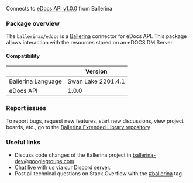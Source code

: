 Connects to [eDocs API v1.0.0](https://www.opentext.com/products-and-solutions/industries/legal/legal-content-management-edocs) from Ballerina

### Package overview
The `ballerinax/edocs` is a [Ballerina](https://ballerina.io/) connector for eDocs API.
This package allows interaction with the resources stored on an eDOCS DM Server.

#### Compatibility
|                           | Version             |
|---------------------------|---------------------|
| Ballerina Language        | Swan Lake 2201.4.1    |
| eDocs API                 | 1.0.0               |

### Report issues
To report bugs, request new features, start new discussions, view project boards, etc., go to the [Ballerina Extended Library repository](https://github.com/ballerina-platform/ballerina-extended-library)

### Useful links
- Discuss code changes of the Ballerina project in [ballerina-dev@googlegroups.com](mailto:ballerina-dev@googlegroups.com).
- Chat live with us via our [Discord server](https://discord.gg/ballerinalang).
- Post all technical questions on Stack Overflow with the [#ballerina](https://stackoverflow.com/questions/tagged/ballerina) tag
